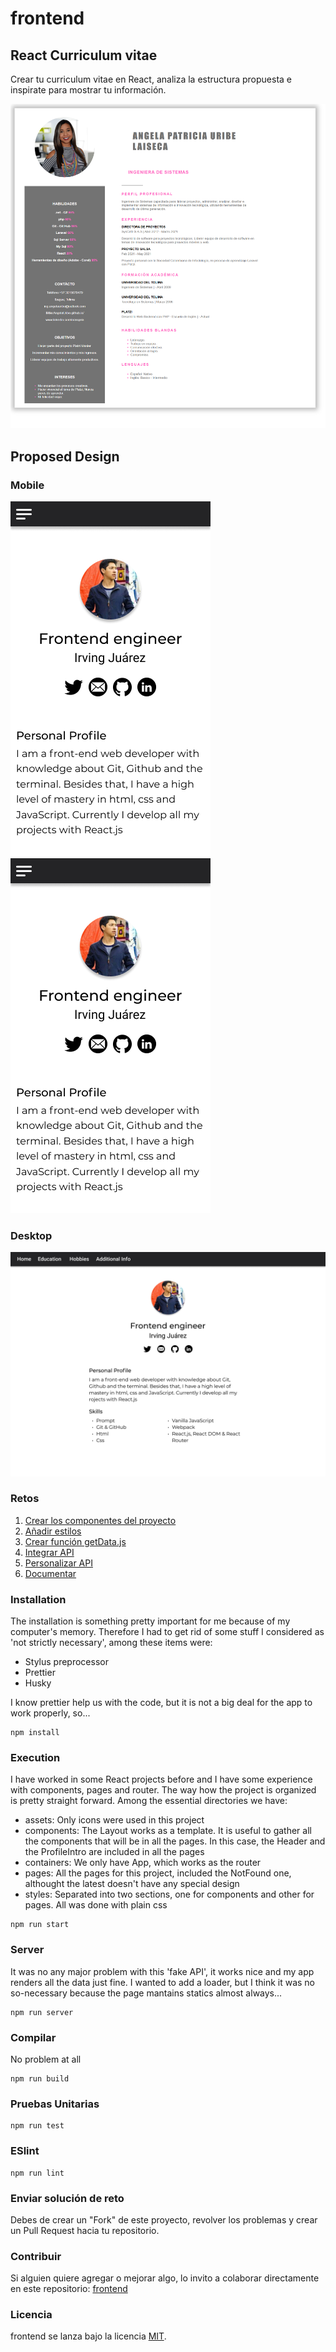 # frontend

## React Curriculum vitae

Crear tu curriculum vitae en React, analiza la estructura propuesta e inspirate para mostrar tu información.

![react-cv](https://github.com/PlatziMaster/frontend/blob/main/screenshot.png?raw=true)

## Proposed Design

### Mobile
![Mobile simple mockup](./design/images/MobileMockup.png)
![Mobile mouckup with menu](./design/images/MobileMockup.png)

### Desktop
![Desktop design](./design/images/Desktop.png)

### Retos
1. [Crear los componentes del proyecto](https://github.com/platzimaster/frontend/issues/1)
2. [Añadir estilos](https://github.com/platzimaster/frontend/issues/2)
3. [Crear función getData.js](https://github.com/platzimaster/frontend/issues/3)
4. [Integrar API](https://github.com/platzimaster/frontend/issues/4)
5. [Personalizar API](https://github.com/platzimaster/frontend/issues/5)
6. [Documentar](https://github.com/platzimaster/frontend/issues/6)

### Installation
The installation is something pretty important for me because of my computer's memory. Therefore I had to get rid of some stuff I considered as 'not strictly necessary', among these items were:
- Stylus preprocessor
- Prettier
- Husky

I know prettier help us with the code, but it is not a big deal for the app to work properly, so...

```
npm install
```

### Execution
I have worked in some React projects before and I have some experience with components, pages and router. The way how the project is organized is pretty straight forward. Among the essential directories we have:
- assets: Only icons were used in this project
- components: The Layout works as a template. It is useful to gather all the components that will be in all the pages. In this case, the Header and the ProfileIntro are included in all the pages
- containers: We only have App, which works as the router
- pages: All the pages for this project, included the NotFound one, althought the latest doesn't have any special design
- styles: Separated into two sections, one for components and other for pages. All was done with plain css

```
npm run start
```

### Server
It was no any major problem with this 'fake API', it works nice and my app renders all the data just fine. I wanted to add a loader, but I think it was no so-necessary because the page mantains statics almost always...

```
npm run server
```

### Compilar
No problem at all

```
npm run build
```

### Pruebas Unitarias
```
npm run test
```

### ESlint
```
npm run lint
```

### Enviar solución de reto
Debes de crear un "Fork" de este proyecto, revolver los problemas y crear un Pull Request hacia tu repositorio.

### Contribuir
Si alguien quiere agregar o mejorar algo, lo invito a colaborar directamente en este repositorio: [frontend](https://github.com/platzimaster/frontend/)

### Licencia
frontend se lanza bajo la licencia [MIT](https://opensource.org/licenses/MIT).
